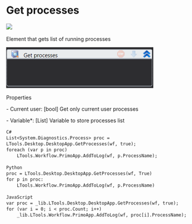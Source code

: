 # Get processes

![](https://gblobscdn.gitbook.com/assets%2F-M-L9CGkriEo1\_2PfJzA%2F-M5uKwCjVjLLtZ\_jXdZC%2F-M5uNeunURHyG4YW1U6C%2F%D0%A0%D0%B0%D0%B1%D0%BE%D1%87%D0%B8%D0%B9\_%D1%81%D1%82%D0%BE%D0%BB\_%D1%81%D0%BF%D0%B8%D1%81%D0%BE%D0%BA%20%D0%BF%D1%80%D0%BE%D1%86\_%D0%B8%D0%BA%D0%BE%D0%BD%D0%BA%D0%B0.png?alt=media\&token=df46fd44-de77-4aea-83fa-26aefa36e93a)

Element that gets list of running processes

![](<../../../.gitbook/assets/image (309).png>)

Properties

&#x20;\- Current user: \[bool] Get only current user processes

&#x20;\- Variable\*: \[List] Variable to store processes list

```
C#
List<System.Diagnostics.Process> proc = LTools.Desktop.DesktopApp.GetProcesses(wf, true);
foreach (var p in proc)
	LTools.Workflow.PrimoApp.AddToLog(wf, p.ProcessName);
	
Python
proc = LTools.Desktop.DesktopApp.GetProcesses(wf, True)
for p in proc:
	LTools.Workflow.PrimoApp.AddToLog(wf, p.ProcessName)
	
JavaScript
var proc = _lib.LTools.Desktop.DesktopApp.GetProcesses(wf, true);
for (var i = 0; i < proc.Count; i++)
	_lib.LTools.Workflow.PrimoApp.AddToLog(wf, proc[i].ProcessName);
```
